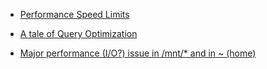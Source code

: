 
- [Performance Speed Limits](https://travisdowns.github.io/blog/2019/06/11/speed-limits.html)

- [A tale of Query Optimization](https://parallelthoughts.xyz/2019/05/a-tale-of-query-optimization/)

- [Major performance (I/O?) issue in /mnt/* and in ~ (home)](https://github.com/Microsoft/WSL/issues/873)

